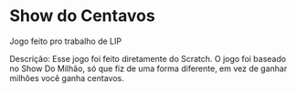# Show do Centavos
Jogo feito pro trabalho de LIP



Descrição: 
Esse jogo foi feito diretamente do Scratch. 
O jogo foi baseado no Show Do Milhão, só que fiz de uma forma diferente, em vez de ganhar milhôes você ganha centavos.



